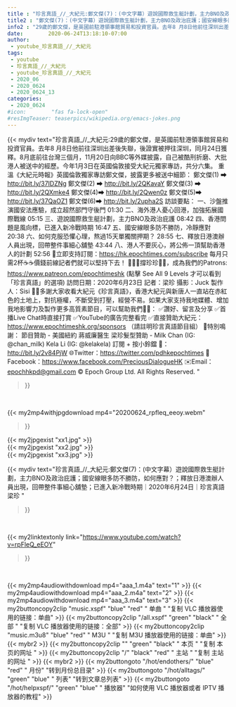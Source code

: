```yaml
---
title : "珍言真語_//_大紀元:鄭文傑(7)：(中文字幕）遊說國際救生艇計劃，主力BNO及政治庇護；國安線眼多防不勝防，如何應對？；釋放日港澳辦人員出現，回帶整件事細心舖墊；已進入新冷戰時期｜2020年6月24日｜珍言真語 梁珍 "
title2 : "鄭文傑(7)：(中文字幕）遊說國際救生艇計劃，主力BNO及政治庇護；國安線眼多防不勝防，如何應對？；釋放日港澳辦人員出現，回帶整件事細心舖墊；已進入新冷戰時期｜2020年6月24日｜珍言真語 梁珍 "
info2 : "29歲的鄭文傑，是英國前駐港領事館貿易和投資官員。去年8 月8日他前往深圳出差後失聯，後證實被押往深圳，同月24日獲釋。8月底前往台灣三個月，11月20日向BBC等外媒披露，自己被酷刑折磨、大批港人被送中的經歷。今年1月3日在英國倫敦接受大紀元獨家專訪，共分六集。  重溫《大紀元時報》英國倫敦獨家專訪鄭文傑，披露更多被送中細節： 鄭文傑(1) ➡ http://bit.ly/37IDZNg 鄭文傑(2) ➡ http://bit.ly/2QKavaY 鄭文傑(3) ➡ http://bit.ly/2QXmke4 鄭文傑(4)➡ http://bit.ly/2Qwen0z 鄭文傑(5)➡ http://bit.ly/37QaOZ1 鄭文傑(6)➡ http://bit.ly/2upha2S  訪談要點： 一、沙盤推演國安法應驗，成立超然部門守後門  01:30 二、海外港人憂心回港，加強拓展國際戰線  05:15 三、遊說國際救生艇計劃，主力BNO及政治庇護  08:42 四、香港問題是風向標，已進入新冷戰時期  16:47 五、國安線眼多防不勝防，冷靜應對  20:38 六、如何克服恐懼心理，熬過15天單獨關押期？  28:55 七、釋放日港澳辦人員出現，回帶整件事細心舖墊  43:44 八、港人不要灰心，將公佈一頂幫助香港人的計劃  52:56  💎立即支持訂閱：https://hk.epochtimes.com/subscribe 每月只需2杯☕☕價錢前線記者們就可以堅持下去！  🙋🏼‍♂️撐珍珍💪🏻，成為我們的Patrons: https://www.patreon.com/epochtimeshk  (點擊  See All 9 Levels  才可以看到「珍言真語」的選項)  訪問日期：2020年6月23日 記者：梁珍 攝影：Juck 製作人：Sisi  🙏🏻多謝大家收看大紀元《珍言真語》，香港大紀元與新唐人一直站在赤紅色的土地上，對抗極權，不斷受到打壓，經營不易。如果大家支持我地媒體、增加我地影響力及製作更多高質素節目，可以幫助我們💪🏻： ✅讚好、留言及分享 ✅首播Live Chat時直接打賞 ✅YouTube的廣告完整看完 ✅直接贊助大紀元：https://www.epochtimeshk.org/sponsors （請註明珍言真語節目組）  💐特別鳴謝： 節目贊助 - 美國紐約 蔣威廉醫生 梁珍髮型贊助 - Milk Chan (IG: @chan_milk)   Kela Li (IG: @kelakela)  訂閱 + 按小鈴鐺 🔔：http://bit.ly/2v84PjW 🌐Twitter：https://twitter.com/pdhkepochtimes 👥Facebook：https://www.facebook.com/PreciousDialogueHK ✉️Email：epochhkpd@gmail.com  © Epoch Group Ltd. All Rights Reserved. "
date:        2020-06-24T13:18:10-07:00
author:
 - youtube_珍言真語_//_大紀元
tags:
 - youtube
 - 珍言真語_//_大紀元
 - youtube_珍言真語_//_大紀元
 - 2020_06
 - 2020_0624
 - 2020_0624_13
categories:
 - 2020_0624
#icon:        "fas fa-lock-open"
#resImgTeaser: teaserpics/wikipedia.org/emacs-jokes.png
---
```


{{< mydiv text="珍言真語_//_大紀元:29歲的鄭文傑，是英國前駐港領事館貿易和投資官員。去年8 月8日他前往深圳出差後失聯，後證實被押往深圳，同月24日獲釋。8月底前往台灣三個月，11月20日向BBC等外媒披露，自己被酷刑折磨、大批港人被送中的經歷。今年1月3日在英國倫敦接受大紀元獨家專訪，共分六集。  重溫《大紀元時報》英國倫敦獨家專訪鄭文傑，披露更多被送中細節： 鄭文傑(1) ➡ http://bit.ly/37IDZNg 鄭文傑(2) ➡ http://bit.ly/2QKavaY 鄭文傑(3) ➡ http://bit.ly/2QXmke4 鄭文傑(4)➡ http://bit.ly/2Qwen0z 鄭文傑(5)➡ http://bit.ly/37QaOZ1 鄭文傑(6)➡ http://bit.ly/2upha2S  訪談要點： 一、沙盤推演國安法應驗，成立超然部門守後門  01:30 二、海外港人憂心回港，加強拓展國際戰線  05:15 三、遊說國際救生艇計劃，主力BNO及政治庇護  08:42 四、香港問題是風向標，已進入新冷戰時期  16:47 五、國安線眼多防不勝防，冷靜應對  20:38 六、如何克服恐懼心理，熬過15天單獨關押期？  28:55 七、釋放日港澳辦人員出現，回帶整件事細心舖墊  43:44 八、港人不要灰心，將公佈一頂幫助香港人的計劃  52:56  💎立即支持訂閱：https://hk.epochtimes.com/subscribe 每月只需2杯☕☕價錢前線記者們就可以堅持下去！  🙋🏼‍♂️撐珍珍💪🏻，成為我們的Patrons: https://www.patreon.com/epochtimeshk  (點擊  See All 9 Levels  才可以看到「珍言真語」的選項)  訪問日期：2020年6月23日 記者：梁珍 攝影：Juck 製作人：Sisi  🙏🏻多謝大家收看大紀元《珍言真語》，香港大紀元與新唐人一直站在赤紅色的土地上，對抗極權，不斷受到打壓，經營不易。如果大家支持我地媒體、增加我地影響力及製作更多高質素節目，可以幫助我們💪🏻： ✅讚好、留言及分享 ✅首播Live Chat時直接打賞 ✅YouTube的廣告完整看完 ✅直接贊助大紀元：https://www.epochtimeshk.org/sponsors （請註明珍言真語節目組）  💐特別鳴謝： 節目贊助 - 美國紐約 蔣威廉醫生 梁珍髮型贊助 - Milk Chan (IG: @chan_milk)   Kela Li (IG: @kelakela)  訂閱 + 按小鈴鐺 🔔：http://bit.ly/2v84PjW 🌐Twitter：https://twitter.com/pdhkepochtimes 👥Facebook：https://www.facebook.com/PreciousDialogueHK ✉️Email：epochhkpd@gmail.com  © Epoch Group Ltd. All Rights Reserved. "
>}}
<br>


{{< my2mp4withjpgdownload mp4="20200624_rpfleq_eeoy.webm"
>}}

{{< my2jpgexist "xx1.jpg" >}}<br>
{{< my2jpgexist "xx2.jpg" >}}<br>
{{< my2jpgexist "xx3.jpg" >}}<br>



{{< mydiv text="珍言真語_//_大紀元:鄭文傑(7)：(中文字幕）遊說國際救生艇計劃，主力BNO及政治庇護；國安線眼多防不勝防，如何應對？；釋放日港澳辦人員出現，回帶整件事細心舖墊；已進入新冷戰時期｜2020年6月24日｜珍言真語 梁珍 "
>}}
<br>

{{< my2linktextonly link="https://www.youtube.com/watch?v=rpFleQ_eEOY"
>}}


<br>

{{< my2mp4audiowithdownload mp4="aaa_1.m4a"    text="1" >}}
{{< my2mp4audiowithdownload mp4="aaa_2.m4a"    text="2" >}}
{{< my2mp4audiowithdownload mp4="aaa_3.m4a"    text="3" >}}
{{< my2buttoncopy2clip "music.xspf"        "blue"   "red"    " 单曲 "  "复制 VLC 播放器使用的链接：单曲" >}} {{< my2buttoncopy2clip "/all.xspf"         "green"  "black"  " 全部 "  "复制 VLC 播放器使用的链接：全部" >}} {{< my2buttoncopy2clip "music.m3u8"        "blue"   "red"    " M3U  "    "复制 M3U 播放器使用的链接：单曲" >}} {{< mybr2 >}} {{< my2buttoncopy2clip ""                  "green"  "black"  " 本页 "    "复制 本页的网址 " >}} {{< my2buttoncopy2clip "/"                 "black"  "red"    " 主站 "    "复制 主站的网址 " >}} {{< mybr2 >}} {{< my2buttongoto      "/hot/endothers/"   "blue"   "red"    " 月份"   "转到月份总目录" >}} {{< my2buttongoto      "/hot/alltags/"     "green"  "blue"   " 列表"   "转到文章总列表" >}} {{< my2buttongoto      "/hot/helpxspf/"    "green"  "blue"   " 播放器" "如何使用 VLC 播放器或者 IPTV 播放器的教程" >}} 

